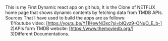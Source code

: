 This is my First Dynamic react app on git hub, It is the Clone of NETFLIX home page that shows dynamic contents by fetching data from TMDB APIs. <br>
Sources That I have used to build the apps are as follows: <br>
	&nbsp;&nbsp;&nbsp;&nbsp;1)Youtube video: [https://youtu.be/Y11HewNi3xc?si=bIQvz9-ONuO_E_b-] <br>
	&nbsp;&nbsp;&nbsp;&nbsp;2)APIs form TMDB website: [https://www.themoviedb.org/] <br>
	&nbsp;&nbsp;&nbsp;&nbsp;3)Different Documentations.
 
